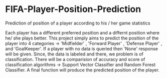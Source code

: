 # FIFA-Player-Position-Prediction
Prediction of position of a player according to his / her game statistics

Each player has a different preferred position and a differnt position where he/ she plays better. This project simply aims to predict the position of the player into 4 categories -> 'Midfielder' , 'Forward Player' , 'Defense Player' , and 'GoalKeeper'. If a player with no data is queried then 'None' response will be given.
Since, the data is labeled and there, we problem is of classification. There will be a comparision of accuracy and score of classification algorithms -> Support Vector Classifier and Random Forest Classifier.
A final function will produce the predicted position of the player.
